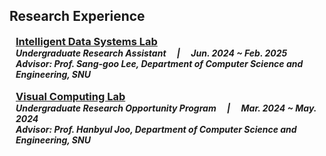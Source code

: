 ## Research Experience

<h3 style="margin:0 10px 0;"><a href="https://ids.snu.ac.kr/" target="_blank">Intelligent Data Systems Lab</a></h3>
<h5 style="margin:0 10px 0;">Undergraduate Research Assistant &emsp;|&emsp; Jun. 2024 ~ Feb. 2025</h5>
<h5 style="margin:0 10px 0;">Advisor: Prof. Sang-goo Lee, Department of Computer Science and Engineering, SNU</h5>

<br>

<h3 style="margin:0 10px 0;"><a href="https://jhugestar.github.io/" target="_blank">Visual Computing Lab</a></h3>
<h5 style="margin:0 10px 0;">Undergraduate Research Opportunity Program &emsp;|&emsp; Mar. 2024 ~ May. 2024</h5>
<h5 style="margin:0 10px 0;">Advisor: Prof. Hanbyul Joo, Department of Computer Science and Engineering, SNU</h5>
